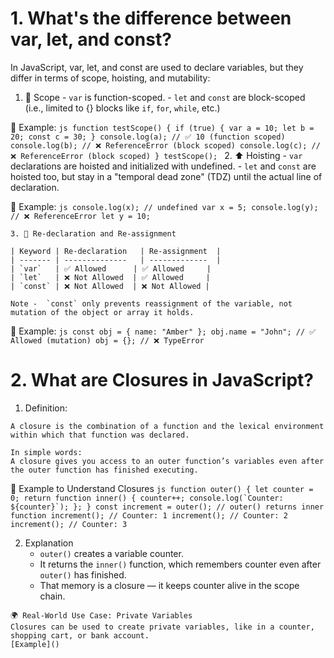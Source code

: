 # 1. What's the difference between var, let, and const?

In JavaScript, var, let, and const are used to declare variables, but they differ in terms of scope, hoisting, and mutability:

   1. 🧠 Scope
    - `var` is function-scoped.
    - `let` and `const` are block-scoped (i.e., limited to {} blocks like `if`, `for`, `while`, etc.)

   📌 Example:
    ```js
    function testScope() {
    if (true) {
    var a = 10;
    let b = 20;
    const c = 30;
     }
      console.log(a); // ✅ 10 (function scoped)
      console.log(b); // ❌ ReferenceError (block scoped)
      console.log(c); // ❌ ReferenceError (block scoped)
    }
    testScope();
    ```
    2. ⬆️ Hoisting
     - `var` declarations are hoisted and initialized with undefined.
     - `let` and `const` are hoisted too, but stay in a "temporal dead zone" (TDZ) until the actual line of declaration.

   📌 Example:
     ```js
     console.log(x); // undefined
     var x = 5;
     console.log(y); // ❌ ReferenceError
     let y = 10;
     ```

    3. 🔐 Re-declaration and Re-assignment

    | Keyword | Re-declaration   | Re-assignment  |
    | ------- | --------------   | -------------  |
    | `var`   | ✅ Allowed      | ✅ Allowed     |
    | `let`   | ❌ Not Allowed  | ✅ Allowed     |
    | `const` | ❌ Not Allowed  | ❌ Not Allowed |

    Note -  `const` only prevents reassignment of the variable, not mutation of the object or array it holds.

   📌 Example:
    ```js
    const obj = { name: "Amber" };
    obj.name = "John"; // ✅ Allowed (mutation)
    obj = {}; // ❌ TypeError
    ```
    
# 2. What are Closures in JavaScript?

   1. Definition:

    A closure is the combination of a function and the lexical environment within which that function was declared.

    In simple words:
    A closure gives you access to an outer function’s variables even after the outer function has finished executing.

   🧠 Example to Understand Closures
    ```js
    function outer() {
    let counter = 0;
    return function inner() {
        counter++;
        console.log(`Counter: ${counter}`);
    };
    }
    const increment = outer(); // outer() returns inner function
    increment(); // Counter: 1
    increment(); // Counter: 2
    increment(); // Counter: 3
    ```

   2. Explanation
      - `outer()` creates a variable counter.
      - It returns the `inner()` function, which remembers counter even after `outer()` has finished.
      - That memory is a closure — it keeps counter alive in the scope chain.

    🌍 Real-World Use Case: Private Variables
    Closures can be used to create private variables, like in a counter, shopping cart, or bank account.
    [Example]()


